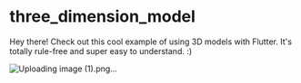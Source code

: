 # three_dimension_model
Hey there! Check out this cool example of using 3D models with Flutter. It's totally rule-free and super easy to understand. :)

![Uploading image (1).png…]()
